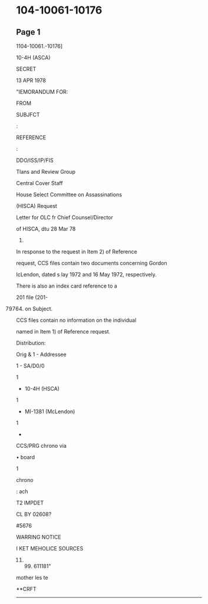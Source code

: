 # 104-10061-10176

## Page 1

1104-10061.-10176]

10-4H (ASCA)

SECRET

13 APR 1978

"IEMORANDUM FOR:

FROM

SUBJFCT

:

REFERENCE

:

DDO/ISS/IP/FIS

Tlans and Review Group

Central Cover Staff

House Select Committee on Assassinations

(HISCA) Request

Letter for OLC fr Chief Counsel/Director

of HISCA, dtu 28 Mar 78

1.

In response to the request in Item 2) of Reference

request, CCS files contain two documents concerning Gordon

IcLendon, dated s lay 1972 and 16 May 1972, respectively.

There is also an index card reference to a

201 file (201-

0079764) on Subject.

CCS files contain no information on the individual

named in Item 1) of Reference request.

Distribution:

Orig & 1 - Addressee

1 - SA/D0/0

1

- 10-4H (HSCA)

1

- MI-1381 (McLendon)

1

-

CCS/PRG chrono via

• board

1

chrono

: ach

T2 IMPDET

CL BY 02608?

#5676

WARRING NOTICE

I KET MEHOLICE SOURCES

11. 099. 611181"

mother les te

**CRFT

---

